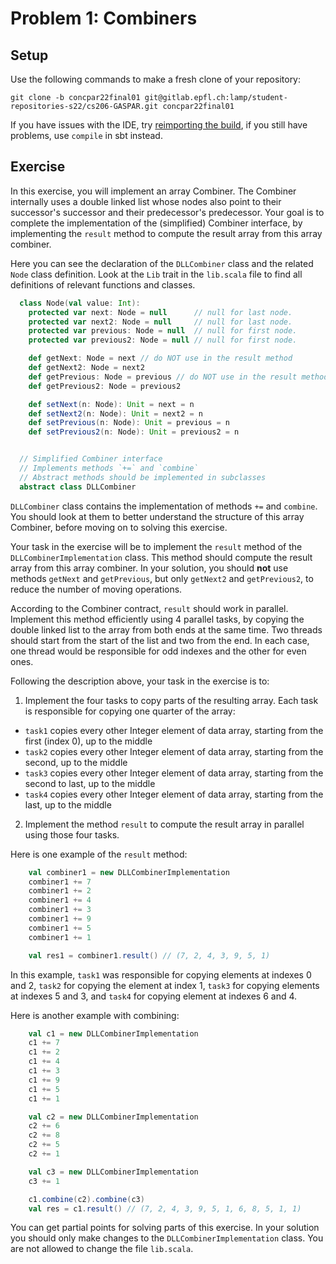 # Problem 1: Combiners

## Setup

Use the following commands to make a fresh clone of your repository:

```
git clone -b concpar22final01 git@gitlab.epfl.ch:lamp/student-repositories-s22/cs206-GASPAR.git concpar22final01
```

If you have issues with the IDE, try [reimporting the
build](https://gitlab.epfl.ch/lamp/cs206/-/blob/master/labs/example-lab.md#troubleshooting),
if you still have problems, use `compile` in sbt instead.

## Exercise

In this exercise, you will implement an array Combiner. The Combiner internally uses a double linked list whose nodes also point to their successor's successor and their predecessor's predecessor. Your goal is to complete the implementation of the (simplified) Combiner interface, by implementing the `result` method to compute the result array from this array combiner.

Here you can see the declaration of the `DLLCombiner` class and the related `Node` class definition. Look at the `Lib` trait in the `lib.scala` file to find all definitions of relevant functions and classes.

```scala
  class Node(val value: Int):
    protected var next: Node = null      // null for last node.
    protected var next2: Node = null     // null for last node.
    protected var previous: Node = null  // null for first node.
    protected var previous2: Node = null // null for first node.

    def getNext: Node = next // do NOT use in the result method
    def getNext2: Node = next2
    def getPrevious: Node = previous // do NOT use in the result method
    def getPrevious2: Node = previous2

    def setNext(n: Node): Unit = next = n
    def setNext2(n: Node): Unit = next2 = n
    def setPrevious(n: Node): Unit = previous = n
    def setPrevious2(n: Node): Unit = previous2 = n


  // Simplified Combiner interface
  // Implements methods `+=` and `combine`
  // Abstract methods should be implemented in subclasses
  abstract class DLLCombiner
```

`DLLCombiner` class contains the implementation of methods `+=` and `combine`. You should look at them to better understand the structure of this array Combiner, before moving on to solving this exercise. 

Your task in the exercise will be to implement the `result` method of the `DLLCombinerImplementation` class. This method should compute the result array from this array combiner. In your solution, you should **not** use methods `getNext` and `getPrevious`, but only `getNext2` and `getPrevious2`, to reduce the number of moving operations.

According to the Combiner contract, `result` should work in parallel. Implement this method efficiently using 4 parallel tasks, by copying the double linked list to the array from both ends at the same time. Two threads should start from the start of the list and two from the end. In each case, one thread would be responsible for odd indexes and the other for even ones.

Following the description above, your task in the exercise is to:

 1. Implement the four tasks to copy parts of the resulting array. Each task is responsible for copying one quarter of the array:
   - `task1` copies every other Integer element of data array, starting from the first (index 0), up to the middle
   - `task2` copies every other Integer element of data array, starting from the second, up to the middle
   - `task3` copies every other Integer element of data array, starting from the second to last, up to the middle
   - `task4` copies every other Integer element of data array, starting from the last, up to the middle
 2. Implement the method `result` to compute the result array in parallel using those four tasks.

 Here is one example of the `result` method:

```scala
    val combiner1 = new DLLCombinerImplementation
    combiner1 += 7 
    combiner1 += 2 
    combiner1 += 4 
    combiner1 += 3 
    combiner1 += 9 
    combiner1 += 5 
    combiner1 += 1 

    val res1 = combiner1.result() // (7, 2, 4, 3, 9, 5, 1)
```
In this example, `task1` was responsible for copying elements at indexes 0 and 2, `task2` for copying the element at index 1, `task3` for copying elements at indexes 5 and 3, and `task4` for copying element at indexes 6 and 4.

Here is another example with combining:

```scala
    val c1 = new DLLCombinerImplementation
    c1 += 7 
    c1 += 2 
    c1 += 4 
    c1 += 3 
    c1 += 9 
    c1 += 5 
    c1 += 1 

    val c2 = new DLLCombinerImplementation
    c2 += 6 
    c2 += 8 
    c2 += 5 
    c2 += 1 

    val c3 = new DLLCombinerImplementation
    c3 += 1

    c1.combine(c2).combine(c3) 
    val res = c1.result() // (7, 2, 4, 3, 9, 5, 1, 6, 8, 5, 1, 1)
```

You can get partial points for solving parts of this exercise.
In your solution you should only make changes to the `DLLCombinerImplementation` class. You are not allowed to change the file `lib.scala`.
